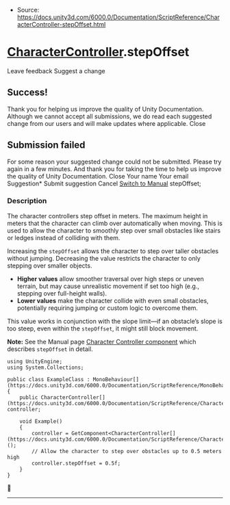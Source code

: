 * Source: https://docs.unity3d.com/6000.0/Documentation/ScriptReference/CharacterController-stepOffset.html

#  [CharacterController](https://docs.unity3d.com/6000.0/Documentation/ScriptReference/CharacterController.html).stepOffset
Leave feedback
Suggest a change
## Success!
Thank you for helping us improve the quality of Unity Documentation. Although we cannot accept all submissions, we do read each suggested change from our users and will make updates where applicable.
Close
## Submission failed
For some reason your suggested change could not be submitted. Please <a>try again</a> in a few minutes. And thank you for taking the time to help us improve the quality of Unity Documentation.
Close
Your name Your email Suggestion* Submit suggestion
Cancel
[Switch to Manual](https://docs.unity3d.com/6000.0/Documentation/Manual/class-CharacterController.html "Go to CharacterController Component in the Manual")
stepOffset; 
### Description
The character controllers step offset in meters.
The maximum height in meters that the character can climb over automatically when moving. This is used to allow the character to smoothly step over small obstacles like stairs or ledges instead of colliding with them.  
  
Increasing the `stepOffset` allows the character to step over taller obstacles without jumping. Decreasing the value restricts the character to only stepping over smaller objects. 
  * **Higher values** allow smoother traversal over high steps or uneven terrain, but may cause unrealistic movement if set too high (e.g., stepping over full-height walls).
  * **Lower values** make the character collide with even small obstacles, potentially requiring jumping or custom logic to overcome them.


This value works in conjunction with the slope limit—if an obstacle’s slope is too steep, even within the `stepOffset`, it might still block movement.  
  
**Note:** See the Manual page [Character Controller component](https://docs.unity3d.com/6000.0/Documentation/Manual/class-CharacterController.html) which describes `stepOffset` in detail.
```
using UnityEngine;
using System.Collections;  
  
public class ExampleClass : MonoBehaviour[](https://docs.unity3d.com/6000.0/Documentation/ScriptReference/MonoBehaviour.html)
{
    public CharacterController[](https://docs.unity3d.com/6000.0/Documentation/ScriptReference/CharacterController.html) controller;  
  
    void Example()
    {
        controller = GetComponent<CharacterController[](https://docs.unity3d.com/6000.0/Documentation/ScriptReference/CharacterController.html)>();
        // Allow the character to step over obstacles up to 0.5 meters high
        controller.stepOffset = 0.5f;
    }
}

```

* * *
